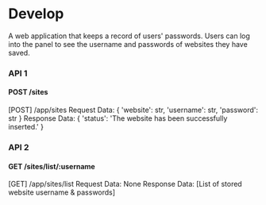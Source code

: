 # Develop

A web application that keeps a record of users' passwords. Users can log into the panel to see the username and passwords of websites they
have saved.


### API 1
#### POST /sites
[POST] /app/sites
Request Data: {
'website': str,
'username': str,
'password': str
}
Response Data: {
'status': 'The website has been successfully inserted.'
}

### API 2
#### GET /sites/list/:username
[GET] /app/sites/list
Request Data: None
Response Data: [List of stored website username & passwords]
